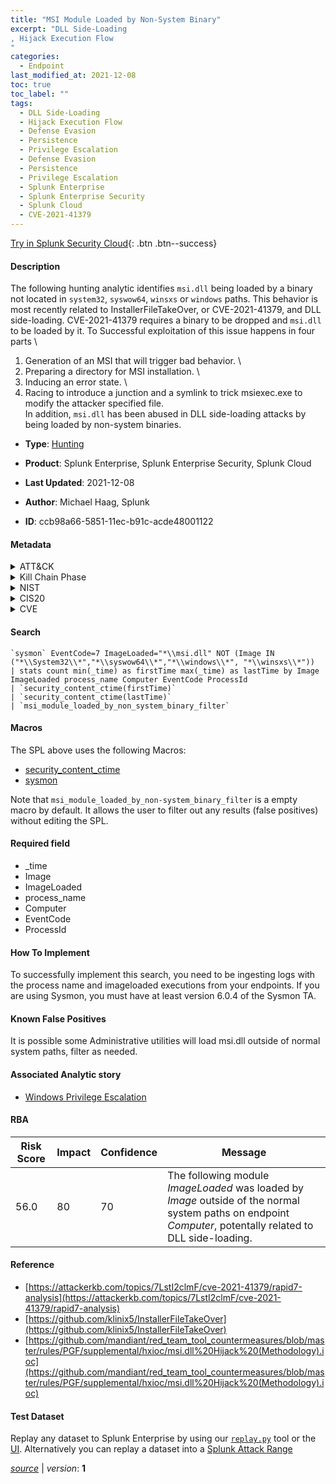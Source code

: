 ```yaml
---
title: "MSI Module Loaded by Non-System Binary"
excerpt: "DLL Side-Loading
, Hijack Execution Flow
"
categories:
  - Endpoint
last_modified_at: 2021-12-08
toc: true
toc_label: ""
tags:
  - DLL Side-Loading
  - Hijack Execution Flow
  - Defense Evasion
  - Persistence
  - Privilege Escalation
  - Defense Evasion
  - Persistence
  - Privilege Escalation
  - Splunk Enterprise
  - Splunk Enterprise Security
  - Splunk Cloud
  - CVE-2021-41379
---
```




[Try in Splunk Security Cloud](https://www.splunk.com/en_splunk_app_enrichmentus/cyber-security.html){: .btn .btn--success}

#### Description

The following hunting analytic identifies `msi.dll` being loaded by a binary not located in `system32`, `syswow64`, `winsxs` or `windows` paths. This behavior is most recently related to InstallerFileTakeOver, or CVE-2021-41379, and DLL side-loading. CVE-2021-41379 requires a binary to be dropped and `msi.dll` to be loaded by it. To Successful exploitation of this issue happens in four parts \
1. Generation of an MSI that will trigger bad behavior. \
1. Preparing a directory for MSI installation. \
1. Inducing an error state. \
1. Racing to introduce a junction and a symlink to trick msiexec.exe to modify the attacker specified file. \
In addition, `msi.dll` has been abused in DLL side-loading attacks by being loaded by non-system binaries.

- **Type**: [Hunting](https://github.com/splunk/security_content/wiki/Detection-Analytic-Types)
- **Product**: Splunk Enterprise, Splunk Enterprise Security, Splunk Cloud


- **Last Updated**: 2021-12-08
- **Author**: Michael Haag, Splunk
- **ID**: ccb98a66-5851-11ec-b91c-acde48001122


#### Metadata

<details>
  <summary>ATT&CK</summary>


| ID             | Technique        |  Tactic             |
| -------------- | ---------------- |-------------------- |
| [T1574.002](https://attack.mitre.org/techniques/T1574/002/) | DLL Side-Loading | Defense Evasion, Persistence, Privilege Escalation |

| [T1574](https://attack.mitre.org/techniques/T1574/) | Hijack Execution Flow | Defense Evasion, Persistence, Privilege Escalation |

</details>


<details>
  <summary>Kill Chain Phase</summary>

* Exploitation


</details>


<details>
  <summary>NIST</summary>



</details>

<details>
  <summary>CIS20</summary>



</details>

<details>
  <summary>CVE</summary>

| ID          | Summary | [CVSS](https://nvd.nist.gov/vuln-metrics/cvss) |
| ----------- | ----------- | -------------- |
| [CVE-2021-41379](https://nvd.nist.gov/vuln/detail/CVE-2021-41379) | Windows Installer Elevation of Privilege Vulnerability | 4.6 |



</details>

#### Search

```
`sysmon` EventCode=7 ImageLoaded="*\\msi.dll" NOT (Image IN ("*\\System32\\*","*\\syswow64\\*","*\\windows\\*", "*\\winsxs\\*")) 
| stats count min(_time) as firstTime max(_time) as lastTime by Image ImageLoaded process_name Computer EventCode ProcessId 
| `security_content_ctime(firstTime)` 
| `security_content_ctime(lastTime)` 
| `msi_module_loaded_by_non_system_binary_filter`
```

#### Macros
The SPL above uses the following Macros:
* [security_content_ctime](https://github.com/splunk/security_content/blob/develop/macros/security_content_ctime.yml)
* [sysmon](https://github.com/splunk/security_content/blob/develop/macros/sysmon.yml)

Note that `msi_module_loaded_by_non-system_binary_filter` is a empty macro by default. It allows the user to filter out any results (false positives) without editing the SPL.

#### Required field
* _time
* Image
* ImageLoaded
* process_name
* Computer
* EventCode
* ProcessId


#### How To Implement
To successfully implement this search, you need to be ingesting logs with the process name and imageloaded executions from your endpoints. If you are using Sysmon, you must have at least version 6.0.4 of the Sysmon TA.

#### Known False Positives
It is possible some Administrative utilities will load msi.dll outside of normal system paths, filter as needed.

#### Associated Analytic story
* [Windows Privilege Escalation](/stories/windows_privilege_escalation)




#### RBA

| Risk Score  | Impact      | Confidence   | Message      |
| ----------- | ----------- |--------------|--------------|
| 56.0 | 80 | 70 | The following module $ImageLoaded$ was loaded by $Image$ outside of the normal system paths on endpoint $Computer$, potentally related to DLL side-loading. |


#### Reference

* [https://attackerkb.com/topics/7LstI2clmF/cve-2021-41379/rapid7-analysis](https://attackerkb.com/topics/7LstI2clmF/cve-2021-41379/rapid7-analysis)
* [https://github.com/klinix5/InstallerFileTakeOver](https://github.com/klinix5/InstallerFileTakeOver)
* [https://github.com/mandiant/red_team_tool_countermeasures/blob/master/rules/PGF/supplemental/hxioc/msi.dll%20Hijack%20(Methodology).ioc](https://github.com/mandiant/red_team_tool_countermeasures/blob/master/rules/PGF/supplemental/hxioc/msi.dll%20Hijack%20(Methodology).ioc)



#### Test Dataset
Replay any dataset to Splunk Enterprise by using our [`replay.py`](https://github.com/splunk/attack_data#using-replaypy) tool or the [UI](https://github.com/splunk/attack_data#using-ui).
Alternatively you can replay a dataset into a [Splunk Attack Range](https://github.com/splunk/attack_range#replay-dumps-into-attack-range-splunk-server)



[*source*](https://github.com/splunk/security_content/tree/develop/detections/endpoint/msi_module_loaded_by_non-system_binary.yml) \| *version*: **1**